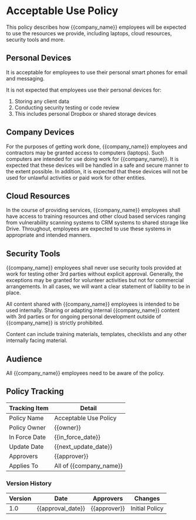 # Acceptable Use Policy

This policy describes how {{company_name}} employees will be expected to use the resources we provide, including laptops, cloud resources, security tools and more.

## Personal Devices

It is acceptable for employees to use their personal smart phones for email and messaging.

It is not expected that employees use their personal devices for:

1. Storing any client data
1. Conducting security testing or code review
1. This includes personal Dropbox or shared storage devices

## Company Devices

For the purposes of getting work done, {{company_name}} employees and contractors may be granted access to computers (laptops). Such computers are intended for use doing work for {{company_name}}. It is expected that these devices will be handled in a safe and secure manner to the extent possible. In addition, it is expected that these devices will not be used for unlawful activities or paid work for other entities.

## Cloud Resources

In the course of providing services, {{company_name}} employees shall have access to training resources and other cloud based services ranging from vulnerability scanning systems to CRM systems to shared storage
like Drive.  Throughout, employees are expected to use these systems in appropriate and intended manners.

## Security Tools

{{company_name}} employees shall never use security tools provided at work for testing other 3rd parties without explicit approval.  Generally, the exceptions may be granted for volunteer activities but not for commercial arrangements.  In all cases, we will want a clear statement of liability to be in place.

All content shared with {{company_name}} employees is intended to be used internally.  Sharing or adapting internal {{company_name}} content with 3rd parties or for ongoing personal development outside of {{company_name}} is strictly prohibited.

Content can include training materials, templates, checklists and any other internally facing material.

## Audience

All {{company_name}} employees need to be aware of the policy.

## Policy Tracking

| Tracking Item   | Detail |
|-----------------|--------|
| Policy Name     | Acceptable Use Policy |
| Policy Owner    | {{owner}}  |
| In Force Date   | {{in_force_date}} |
| Update Date     | {{next_update_date}} |
| Approvers       | {{approver}} |
| Applies To      | All of {{company_name}} |

### Version History 

| Version | Date | Approvers | Changes |
|--|--|--|--|
| 1.0 | {{approval_date}} | {{approver}} | Initial Policy |